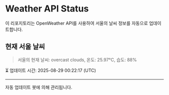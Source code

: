 
# Weather API Status

이 리포지토리는 OpenWeather API를 사용하여 서울의 날씨 정보를 자동으로 업데이트합니다.

## 현재 서울 날씨
> 서울의 현재 날씨: overcast clouds, 온도: 25.97°C, 습도: 88%

⏳ 업데이트 시간: 2025-08-29 00:22:17 (UTC)

---
자동 업데이트 봇에 의해 관리됩니다.
